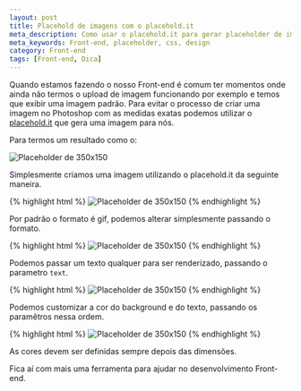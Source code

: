 ```yaml
---
layout: post
title: Placehold de imagens com o placehold.it
meta_description: Como usar o placehold.it para gerar placeholder de imagens
meta_keywords: Front-end, placeholder, css, design
category: Front-end
tags: [Front-end, Dica]
---
```


Quando estamos fazendo o nosso Front-end é comum ter momentos onde ainda não termos o upload de imagem funcionando por exemplo e temos que exibir uma imagem padrão. Para evitar o processo de criar uma imagem no Photoshop com as medidas exatas podemos utilizar o [placehold.it](http://placehold.it/) que gera uma imagem para nós.

Para termos um resultado como o:

![Placeholder de 350x150](http://placehold.it/350x150)

Simplesmente criamos uma imagem utilizando o placehold.it da seguinte maneira.

{% highlight html %}
<img alt="Placeholder de 350x150" src="http://placehold.it/350x150">
{% endhighlight %}

Por padrão o formato é gif, podemos alterar simplesmente passando o formato.

{% highlight html %}
<img alt="Placeholder de 350x150" src="http://placehold.it/350x150.png">
{% endhighlight %}

Podemos passar um texto qualquer para ser renderizado, passando o parametro `text`.

{% highlight html %}
<img alt="Placeholder de 350x150" src="http://placehold.it/350x150.png&text=Mauro">
{% endhighlight %}

Podemos customizar a cor do background e do texto, passando os paramêtros nessa ordem.

{% highlight html %}
<img alt="Placeholder de 350x150" src="http://placehold.it/350x150.png/ffffff/000000&text=Mauro">
{% endhighlight %}

As cores devem ser definidas sempre depois das dimensões.

Fica aí com mais uma ferramenta para ajudar no desenvolvimento Front-end.
